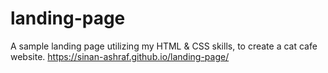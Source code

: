 # landing-page
A sample landing page utilizing my HTML & CSS skills, to create a cat cafe website.
https://sinan-ashraf.github.io/landing-page/
